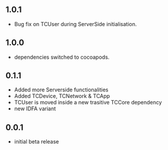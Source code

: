 ## 1.0.1

* Bug fix on TCUser during ServerSide initialisation.

## 1.0.0

* dependencies switched to cocoapods.

## 0.1.1

* Added more Serverside functionalities 
* Added TCDevice, TCNetwork & TCApp
* TCUser is moved inside a new trasitive TCCore dependency
* new IDFA variant

## 0.0.1

* initial beta release